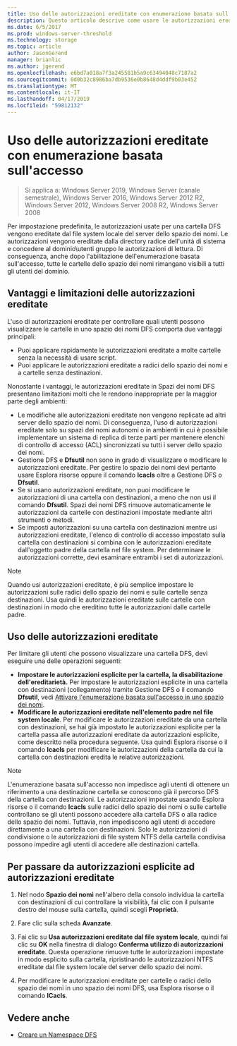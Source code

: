 ```yaml
---
title: Uso delle autorizzazioni ereditate con enumerazione basata sull'accesso
description: Questo articolo descrive come usare le autorizzazioni ereditate con l'enumerazione basata sull'accesso
ms.date: 6/5/2017
ms.prod: windows-server-threshold
ms.technology: storage
ms.topic: article
author: JasonGerend
manager: brianlic
ms.author: jgerend
ms.openlocfilehash: e6bd7a018a7f3a245581b5a9c63494048c7187a2
ms.sourcegitcommit: 0d0b32c8986ba7db9536e0b8648d4ddf9b03e452
ms.translationtype: MT
ms.contentlocale: it-IT
ms.lasthandoff: 04/17/2019
ms.locfileid: "59812132"
---
```

# <a name="using-inherited-permissions-with-access-based-enumeration"></a>Uso delle autorizzazioni ereditate con enumerazione basata sull'accesso

> Si applica a: Windows Server 2019, Windows Server (canale semestrale), Windows Server 2016, Windows Server 2012 R2, Windows Server 2012, Windows Server 2008 R2, Windows Server 2008

Per impostazione predefinita, le autorizzazioni usate per una cartella DFS vengono ereditate dal file system locale del server dello spazio dei nomi. Le autorizzazioni vengono ereditate dalla directory radice dell'unità di sistema e concedere al dominio\\utenti gruppo le autorizzazioni di lettura. Di conseguenza, anche dopo l'abilitazione dell'enumerazione basata sull'accesso, tutte le cartelle dello spazio dei nomi rimangano visibili a tutti gli utenti del dominio.

## <a name="advantages-and-limitations-of-inherited-permissions"></a>Vantaggi e limitazioni delle autorizzazioni ereditate

L'uso di autorizzazioni ereditate per controllare quali utenti possono visualizzare le cartelle in uno spazio dei nomi DFS comporta due vantaggi principali:

-   Puoi applicare rapidamente le autorizzazioni ereditate a molte cartelle senza la necessità di usare script.
-   Puoi applicare le autorizzazioni ereditate a radici dello spazio dei nomi e a cartelle senza destinazioni.

Nonostante i vantaggi, le autorizzazioni ereditate in Spazi dei nomi DFS presentano limitazioni molti che le rendono inappropriate per la maggior parte degli ambienti:

-   Le modifiche alle autorizzazioni ereditate non vengono replicate ad altri server dello spazio dei nomi. Di conseguenza, l'uso di autorizzazioni ereditate solo su spazi dei nomi autonomi o in ambienti in cui è possibile implementare un sistema di replica di terze parti per mantenere elenchi di controllo di accesso (ACL) sincronizzati su tutti i server dello spazio dei nomi.
-   Gestione DFS e **Dfsutil** non sono in grado di visualizzare o modificare le autorizzazioni ereditate. Per gestire lo spazio dei nomi devi pertanto usare Esplora risorse oppure il comando **Icacls** oltre a Gestione DFS o **Dfsutil**.
-   Se si usano autorizzazioni ereditate, non puoi modificare le autorizzazioni di una cartella con destinazioni, a meno che non usi il comando **Dfsutil**. Spazi dei nomi DFS rimuove automaticamente le autorizzazioni da cartelle con destinazioni impostate mediante altri strumenti o metodi.
-   Se imposti autorizzazioni su una cartella con destinazioni mentre usi autorizzazioni ereditate, l'elenco di controllo di accesso impostato sulla cartella con destinazioni si combina con le autorizzazioni ereditate dall'oggetto padre della cartella nel file system. Per determinare le autorizzazioni corrette, devi esaminare entrambi i set di autorizzazioni.

> [!NOTE]
> Quando usi autorizzazioni ereditate, è più semplice impostare le autorizzazioni sulle radici dello spazio dei nomi e sulle cartelle senza destinazioni. Usa quindi le autorizzazioni ereditate sulle cartelle con destinazioni in modo che ereditino tutte le autorizzazioni dalle cartelle padre.

## <a name="using-inherited-permissions"></a>Uso delle autorizzazioni ereditate

Per limitare gli utenti che possono visualizzare una cartella DFS, devi eseguire una delle operazioni seguenti:

-   **Impostare le autorizzazioni esplicite per la cartella, la disabilitazione dell'ereditarietà.** Per impostare le autorizzazioni esplicite in una cartella con destinazioni (collegamento) tramite Gestione DFS o il comando **Dfsutil**, vedi [Attivare l'enumerazione basata sull'accesso in uno spazio dei nomi](enable-access-based-enumeration-on-a-namespace.md).
-   **Modificare le autorizzazioni ereditate nell'elemento padre nel file system locale**. Per modificare le autorizzazioni ereditate da una cartella con destinazioni, se hai già impostato le autorizzazioni esplicite per la cartella passa alle autorizzazioni ereditate da autorizzazioni esplicite, come descritto nella procedura seguente. Usa quindi Esplora risorse o il comando **Icacls** per modificare le autorizzazioni della cartella da cui la cartella con destinazioni eredita le relative autorizzazioni.

> [!NOTE]
> L'enumerazione basata sull'accesso non impedisce agli utenti di ottenere un riferimento a una destinazione cartella se conoscono già il percorso DFS della cartella con destinazioni. Le autorizzazioni impostate usando Esplora risorse o il comando **Icacls** sulle radici dello spazio dei nomi o sulle cartelle controllano se gli utenti possono accedere alla cartella DFS o alla radice dello spazio dei nomi. Tuttavia, non impediscono agli utenti di accedere direttamente a una cartella con destinazioni. Solo le autorizzazioni di condivisione o le autorizzazioni di file system NTFS della cartella condivisa possono impedire agli utenti di accedere alle destinazioni cartella.

## <a name="to-switch-from-explicit-permissions-to-inherited-permissions"></a>Per passare da autorizzazioni esplicite ad autorizzazioni ereditate

1.  Nel nodo **Spazio dei nomi** nell'albero della consolo individua la cartella con destinazioni di cui controllare la visibilità, fai clic con il pulsante destro del mouse sulla cartella, quindi scegli **Proprietà**.

2.  Fare clic sulla scheda **Avanzate**.

3.  Fai clic su **Usa autorizzazioni ereditate dal file system locale**, quindi fai clic su **OK** nella finestra di dialogo **Conferma utilizzo di autorizzazioni ereditate**. Questa operazione rimuove tutte le autorizzazioni impostate in modo esplicito sulla cartella, ripristinando le autorizzazioni NTFS ereditate dal file system locale del server dello spazio dei nomi.

4.  Per modificare le autorizzazioni ereditate per cartelle o radici dello spazio dei nomi in uno spazio dei nomi DFS, usa Esplora risorse o il comando **ICacls**.

## <a name="see-also"></a>Vedere anche

-   [Creare un Namespace DFS](create-a-dfs-namespace.md)